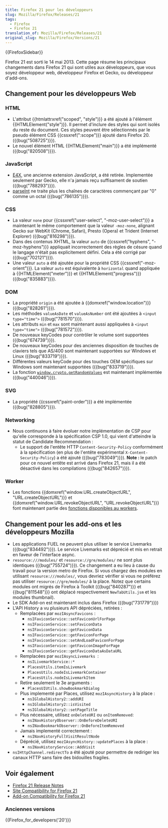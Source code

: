 ```yaml
---
title: Firefox 21 pour les développeurs
slug: Mozilla/Firefox/Releases/21
tags:
  - Firefox
  - Firefox 21
translation_of: Mozilla/Firefox/Releases/21
original_slug: Mozilla/Firefox/Versions/21
---
```

<div>{{FirefoxSidebar}}</div>

<p>Firefox 21 est sorti le 14 mai 2013. Cette page résume les principaux changements dans Firefox 21 qui sont utiles aux développeurs, que vous soyez développeur web, développeur Firefox et Gecko, ou développeur d'add-ons.</p>

<h2 id="Changement_pour_les_développeurs_Web">Changement pour les développeurs Web</h2>

<h3 id="HTML">HTML</h3>

<ul>
 <li>L'attribut {{htmlattrxref("scoped", "style")}} a été ajouté à l'élément {{HTMLElement("style")}}. Il permet d'inclure des styles qui sont isolés du reste du document. Ces styles peuvent être sélectionnés par le pseudo élément CSS {{cssxref(":scope")}} ajouté dans Firefox 20. ({{bug("508725")}}).</li>
 <li>Le nouvel élément HTML {{HTMLElement("main")}} a été implémenté ({{bug("820508")}}).</li>
</ul>

<h3 id="JavaScript">JavaScript</h3>

<ul>
 <li><a href="/fr/docs/E4X">E4X</a>, une ancienne extension JavaScript, a été retirée. Implementée seulement par Gecko, elle n'a jamais reçu suffisament de soutien ({{bug("788293")}}).</li>
 <li><a href="/fr/docs/JavaScript/Reference/Global_Objects/parseInt">parseInt</a> ne traite plus les chaînes de caractères commençant par "0" comme un octal ({{bug("786135")}}).</li>
</ul>

<h3 id="CSS">CSS</h3>

<ul>
 <li>La valeur <code>none</code> pour {{cssxref("user-select", "-moz-user-select")}} a maintenant le même comportement que la valeur <code>-moz-none</code>, alignant  Gecko sur WebKit (Chrome, Safari), Presto (Opera) et Trident (Internet Explorer) ({{bug("816298")}}).</li>
 <li>Dans des contenus XHTML, la valeur <code>auto</code> de {{cssxref("hyphens", "-moz-hyphens")}} appliquait incorrectement des règles de césure quand le langage n'était pas explicitement défini. Cela a été corrigé par ({{bug("702121")}}).</li>
 <li>Une valeur <code>auto</code> a été ajoutée pour la propriété CSS {{cssxref("-moz-orient")}}. La valeur <code>auto</code> est équivalente à <code>horizontal</code> quand appliquée à {{HTMLElement("meter")}} et {{HTMLElement("progress")}} ({{bug("835883")}}).</li>
</ul>

<h3 id="DOM">DOM</h3>

<ul>
 <li>La propriété <code>origin</code> a été ajoutée à {{domxref("window.location")}} ({{bug("828261")}}).</li>
 <li>Les méthodes <code>valueAsDate</code> et <code>valueAsNumber</code> ont été ajoutées à <code>&lt;input type="time"&gt;</code> ({{bug("781570")}}).</li>
 <li>Les attributs <code>min</code> et <code>max</code> sont maintenant aussi appliquées à <code>&lt;input type="time"&gt;</code> ({{bug("781572")}}).</li>
 <li>De nouveaux keyCodes pour contrôler le volume sont supportées ({{bug("674739")}}).</li>
 <li>De nouveaux keyCodes pour des anciennes disposition de touches de claviers tels que AS/400 sont maintenant supportées sur Windows et Linux ({{bug("833719")}}).</li>
 <li>Différentes valeurs keyCode pour des touches OEM spécifiques sur Windows sont maintenant supportées ({{bug("833719")}}).</li>
 <li>La fonction <a href="/fr/docs/DOM/window.crypto.getRandomValues"><code>window.crypto.getRandomValues</code></a> est maintenant implémentée ({{bug("440046")}}).</li>
</ul>

<h3 id="SVG">SVG</h3>

<ul>
 <li>La propriété {{cssxref("paint-order")}} a été implémentée ({{bug("828805")}}).</li>
</ul>

<h3 id="Networking">Networking</h3>

<ul>
 <li>Nous continuons à faire évoluer notre implémentation de CSP pour qu'elle corresponde à la spécification CSP 1.0, qui vient d'atteindre la statut de Candidate Recommendation :
  <ul>
   <li>Le support de l'entête HTTP <code>Content-Security-Policy</code> conformément à la spécification (en plus de l'entête expérimental <code>X-Content-Security-Policy</code>) a été ajouté ({{bug("783049")}}). <strong>Note : </strong>le patch pour ce nouvel entête est arrivé dans Firefox 21, mais il a été désactivé dans les compilations ({{bug("842657")}}).</li>
  </ul>
 </li>
</ul>

<h3 id="Worker">Worker</h3>

<ul>
 <li>Les fonctions {{domxref("window.URL.createObjectURL", "URL.createObjectURL")}} et {{domxref("window.URL.revokeObjectURL", "URL.revokeObjectURL")}} font maintenant partie des <a href="/fr/docs/Web/Guide/Needs_categorization/Functions_available_to_workers">fonctions disponibles au workers</a>.</li>
</ul>

<h2 id="Changement_pour_les_add-ons_et_les_développeurs_Mozilla">Changement pour les add-ons et les développeurs Mozilla</h2>

<ul>
 <li>Les applications FUEL ne peuvent plus utiliser le service Livemarks ({{bug("834492")}}). Le service Livemarks est déprécié et mis en retrait en faveur de l'interface async.</li>
 <li><code>resource:///modules/</code> et <code>resource://gre/modules/</code> ne sont plus identiques ({{bug("755724")}}). Ce changement a eu lieu à cause du travail pour la version metro de Firefox. Si vous chargez des modules en utilisant <code>resource:///modules/</code>, vous devriez vérifier si vous ne préférez pas utiliser <code>resource://gre/modules/</code> à la place. Notez que certains modules ont migrés de Firefox à Toolkit ({{bug("840287")}} et {{bug("811548")}} ont déplacé respectivement <code>NewTabUtils.jsm</code> et les modules thumbnail).</li>
 <li>Le SDK Add-on est maintenant inclus dans Firefox ({{bug("731779")}})</li>
 <li>L'API History a vu plusieurs API dépréciées, retirées :
  <ul>
   <li>Remplacées par <code>mozIAsyncFavicons</code> :
    <ul>
     <li><code>nsIFaviconService::setFaviconUrlForPage</code></li>
     <li><code>nsIFaviconService::setFaviconData</code></li>
     <li><code>nsIFaviconService::getFaviconData</code></li>
     <li><code>nsIFaviconService::getFaviconForPage</code></li>
     <li><code>nsIFaviconService::setAndLoadFaviconForPage</code></li>
     <li><code>nsIFaviconService::getFaviconImageForPage</code></li>
     <li><code>nsIFaviconService::getFaviconDataAsDataURL</code></li>
    </ul>
   </li>
   <li>Remplacées par <code>mozIAsyncLivemarks </code>:
    <ul>
     <li><code>nsILivemarkService::*</code></li>
     <li><code>PlacesUtils.itemIsLivemark</code></li>
     <li><code>PlacesUtils.nodeIsLivemarkContainer</code></li>
     <li><code>PlacesUtils.nodeIsLivemarkItem</code></li>
    </ul>
   </li>
   <li>Retire seulement le 3e arguments :
    <ul>
     <li><code>PlacesUIUtils.showBookmarkDialog</code></li>
    </ul>
   </li>
   <li>Plus implementé par Places, utilisez <code>mozIAsyncHistory</code> à la place :
    <ul>
     <li><code>nsIGlobalHistory2::addURI</code></li>
     <li><code>nsIGlobalHistory2::isVisited</code></li>
     <li><code>nsIGlobalHistory2::setPageTitle</code></li>
    </ul>
   </li>
   <li>Plus nécessaire, utilisez <code>onDeleteURI</code> ou <code>onItemRemoved</code>:
    <ul>
     <li><code>nsINavHistoryObserver::OnBeforeDeleteURI</code></li>
     <li><code>nsINavBookmarkObserver::OnBeforeItemRemoved</code></li>
    </ul>
   </li>
   <li>Jamais implementé correctement :
    <ul>
     <li><code>nsINavHistoryFullVisitResultNode</code></li>
    </ul>
   </li>
   <li>Déprécié, utilisez <code>mozIAsyncHistory::updatePlaces</code> à la place :
    <ul>
     <li><code>nsINavHistoryService::AddVisit</code></li>
    </ul>
   </li>
  </ul>
 </li>
 <li><code>nsIHttpChannel.redirectTo</code> a été ajouté pour permettre de rediriger les canaux HTTP sans faire des bidouilles fragiles.</li>
</ul>

<h2 id="Voir_également">Voir également</h2>

<ul>
 <li><a href="http://www.mozilla.org/en-US/firefox/21.0/releasenotes/">Firefox 21 Release Notes</a></li>
 <li><a href="/fr/docs/Site_Compatibility_for_Firefox_21">Site Compatibility for Firefox 21</a></li>
 <li><a href="https://blog.mozilla.org/addons/2013/04/26/compatibility-for-firefox-21/">Add-on Compatibility for Firefox 21</a></li>
</ul>

<h3 id="Anciennes_versions">Anciennes versions</h3>

<div>{{Firefox_for_developers('20')}}</div>
